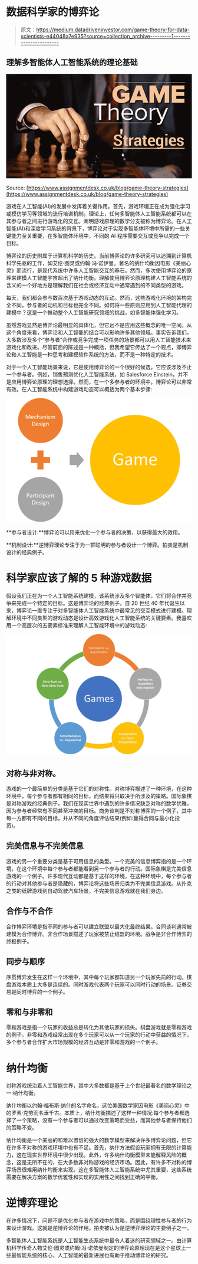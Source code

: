 # 数据科学家的博弈论

> 原文：<https://medium.datadriveninvestor.com/game-theory-for-data-scientists-e44048a7e935?source=collection_archive---------1----------------------->

## 理解多智能体人工智能系统的理论基础

![](img/459c2b8d2464d5865e6ee86af5cf6dd8.png)

Source: [https://www.assignmentdesk.co.uk/blog/game-theory-strategies](https://www.assignmentdesk.co.uk/blog/game-theory-strategies)

游戏在人工智能(AI)的发展中发挥着关键作用。首先，游戏环境正在成为强化学习或模仿学习等领域的流行培训机制。理论上，任何多智能体人工智能系统都可以在其参与者之间进行游戏化的交互。阐明游戏原理的数学分支被称为博弈论。在人工智能(AI)和深度学习系统的背景下，博弈论对于实现多智能体环境中所需的一些关键能力至关重要，在多智能体环境中，不同的 AI 程序需要交互或竞争以完成一个目标。

博弈论的历史附属于计算机科学的历史。当前博弈论的许多研究可以追溯到计算机科学先驱的工作，如艾伦·图灵或约翰·冯·诺伊曼。著名的纳什均衡因电影《美丽心灵》而流行，是现代系统中许多人工智能交互的基石。然而，多次使用博弈论的原理来建模人工智能宇宙超出了纳什均衡。理解使用博弈论原理构建人工智能系统的含义的一个好地方是理解我们在社会或经济互动中通常遇到的不同类型的游戏。

每天，我们都会参与数百次基于游戏动态的互动。然而，这些游戏化环境的架构完全不同，参与者的动机和目标也完全不同。如何将一些原则应用到人工智能代理的建模中？这是一个推动整个人工智能研究领域的挑战，如多智能体强化学习。

虽然游戏显然是博弈论最明显的具体化，但它远不是应用这些概念的唯一空间。从这个角度来看，博弈论和人工智能的结合可以影响许多其他领域。事实告诉我们，大多数涉及多个“参与者”合作或竞争完成一项任务的场景都可以用人工智能技术来游戏化和改进。尽管前面的陈述是一种概括，但我希望它传达了一个观点，即博弈论和人工智能是一种思考和建模软件系统的方法，而不是一种特定的技术。

对于一个人工智能场景来说，它是使用博弈论的一个很好的候选，它应该涉及不止一个参与者。例如，销售预测优化人工智能系统，如 Salesforce Einstein，并不是应用博弈论原理的理想选择。然而，在一个多参与者的环境中，博弈论可以非常有效。在人工智能系统中构建游戏动态可以概括为两个基本步骤:

![](img/ac5ad0ede9cfb791163a5a0f93b64a63.png)

**参与者设计:**博弈论可以用来优化一个参与者的决策，以获得最大的效用。

**机制设计:**逆博弈理论专注于为一群聪明的参与者设计一个博弈。拍卖是机制设计的经典例子。

# 科学家应该了解的 5 种游戏数据

假设我们正在为一个人工智能系统建模，该系统涉及多个智能体，它们将合作并竞争来完成一个特定的目标。这是博弈论的经典例子。自 20 世纪 40 年代诞生以来，博弈论一直专注于对多智能体人工智能系统中最常见的交互模式进行建模。理解环境中不同类型的游戏动态是设计高效游戏化人工智能系统的关键要素。我喜欢用一个高层次的五要素标准来理解人工智能环境中的游戏动态:

![](img/0e95f63bdb04540420352c021577654d.png)

## 对称与非对称。

游戏的一个最简单的分类是基于它们的对称性。对称博弈描述了一种环境，在这种环境中，每个参与者都有相同的目标，而结果将只取决于所涉及的策略。国际象棋是对称游戏的经典例子。我们在现实世界中遇到的许多情况缺乏对称的数学优雅，因为参与者经常有不同甚至冲突的目标。商务谈判是不对称博弈的一个例子，其中每一方都有不同的目标，并从不同的角度评估结果(例如:赢得合同与最小化投资)。

## 完美信息与不完美信息

游戏的另一个重要分类是基于可用信息的类型。一个完美的信息博弈指的是一个环境，在这个环境中每个参与者都能看到另一个参与者的行动。国际象棋是完美信息游戏的一个例子。许多现代互动都是基于这样的环境，在这种环境中，每个参与者的行动对其他参与者是隐藏的，博弈论将这些场景归类为不完美信息游戏。从扑克之类的纸牌游戏到自动驾驶汽车场景，不完美信息游戏就在我们身边。

## 合作与不合作

合作博弈环境是指不同的参与者可以建立联盟以最大化最终结果。合同谈判通常被建模为合作博弈。非合作场景描述了玩家被禁止结盟的环境。战争是非合作博弈的终极例子。

## 同步与顺序

序贯博弈发生在这样一个环境中，其中每个玩家都知道另一个玩家先前的行动。棋盘游戏本质上大多是连续的。同时游戏代表两个玩家可以同时行动的场景。证券交易是同时博弈的一个例子。

## 零和与非零和

零和游戏是指一个玩家的收益总是转化为其他玩家的损失。棋盘游戏就是零和游戏的例子。非零和游戏经常出现在多个玩家可以从一个玩家的行动中获益的情况下。多个参与者合作扩大市场规模的经济互动是非零和游戏的一个例子。

# 纳什均衡

对称游戏统治着人工智能世界，其中大多数都是基于上个世纪最著名的数学理论之一:纳什均衡。

纳什均衡以约翰·福布斯·纳什的名字命名，这位美国数学家因电影《美丽心灵》中的罗素·克劳而名垂千古。本质上，纳什均衡描述了这样一种情况:每个参与者都选择了一个策略，没有一个参与者可以通过改变策略而受益，而其他参与者保持他们的策略不变。

纳什均衡是一个美丽的和难以置信的强大的数学模型来解决许多博弈论问题，但它在许多不对称的游戏环境中也有不足。首先，纳什方法假设玩家拥有无限的计算能力，这在现实世界环境中很少出现。此外，许多纳什均衡模型未能解释风险的概念，这是无所不在的，在大多数非对称游戏的经济市场。因此，有许多不对称的博弈场景很难用纳什均衡来实现。这在多智能体人工智能系统中尤其重要，这些系统需要在解决方案的数学优雅性和实现的实用性之间找到正确的平衡。

# 逆博弈理论

在许多情况下，问题不是优化参与者在游戏中的策略，而是围绕理性参与者的行为来设计游戏。这就是逆博弈论的作用。拍卖被认为是逆博弈理论的主要例子之一。

多智能体人工智能系统是人工智能生态系统中最令人着迷的研究领域之一。由计算机科学传奇人物艾伦·图灵或约翰·冯·诺依曼制定的博弈论原理现在是这个星球上一些最智能系统的核心，人工智能的最新进展也有助于推动博弈论的研究。